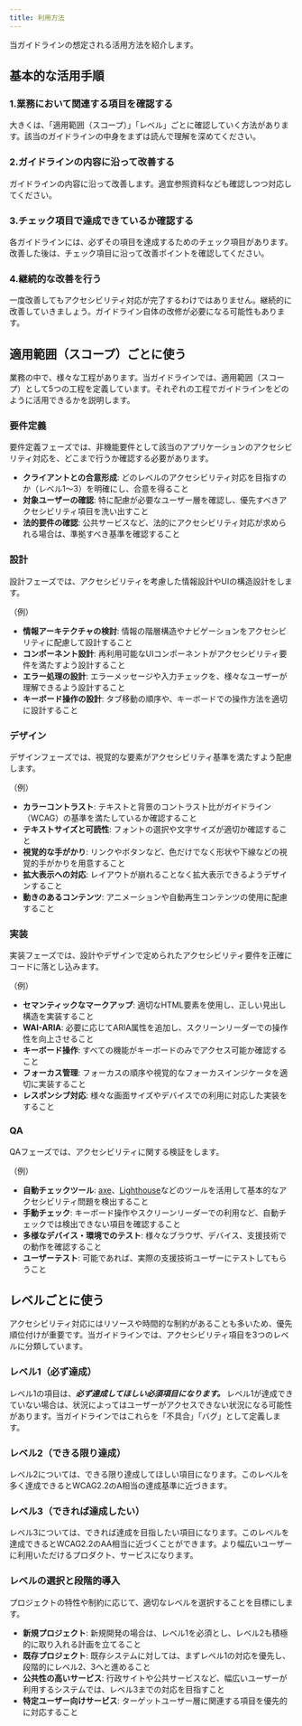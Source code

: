 ```yaml
---
title: 利用方法
---
```


当ガイドラインの想定される活用方法を紹介します。

## 基本的な活用手順

### 1.業務において関連する項目を確認する

大きくは、「適用範囲（スコープ）」「レベル」ごとに確認していく方法があります。該当のガイドラインの中身をまずは読んで理解を深めてください。

### 2.ガイドラインの内容に沿って改善する

ガイドラインの内容に沿って改善します。適宜参照資料なども確認しつつ対応してください。

### 3.チェック項目で達成できているか確認する

各ガイドラインには、必ずその項目を達成するためのチェック項目があります。改善した後は、チェック項目に沿って改善ポイントを確認してください。

### 4.継続的な改善を行う

一度改善してもアクセシビリティ対応が完了するわけではありません。継続的に改善していきましょう。ガイドライン自体の改修が必要になる可能性もあります。

## 適用範囲（スコープ）ごとに使う

業務の中で、様々な工程があります。当ガイドラインでは、適用範囲（スコープ）として5つの工程を定義しています。それぞれの工程でガイドラインをどのように活用できるかを説明します。

### 要件定義

要件定義フェーズでは、非機能要件として該当のアプリケーションのアクセシビリティ対応を、どこまで行うか確認する必要があります。

- **クライアントとの合意形成**: どのレベルのアクセシビリティ対応を目指すのか（レベル1〜3）を明確にし、合意を得ること
- **対象ユーザーの確認**: 特に配慮が必要なユーザー層を確認し、優先すべきアクセシビリティ項目を洗い出すこと
- **法的要件の確認**: 公共サービスなど、法的にアクセシビリティ対応が求められる場合は、準拠すべき基準を確認すること

### 設計

設計フェーズでは、アクセシビリティを考慮した情報設計やUIの構造設計をします。

（例）

- **情報アーキテクチャの検討**: 情報の階層構造やナビゲーションをアクセシビリティに配慮して設計すること
- **コンポーネント設計**: 再利用可能なUIコンポーネントがアクセシビリティ要件を満たすよう設計すること
- **エラー処理の設計**: エラーメッセージや入力チェックを、様々なユーザーが理解できるよう設計すること
- **キーボード操作の設計**: タブ移動の順序や、キーボードでの操作方法を適切に設計すること

### デザイン

デザインフェーズでは、視覚的な要素がアクセシビリティ基準を満たすよう配慮します。

（例）

- **カラーコントラスト**: テキストと背景のコントラスト比がガイドライン（WCAG）の基準を満たしているか確認すること
- **テキストサイズと可読性**: フォントの選択や文字サイズが適切か確認すること
- **視覚的な手がかり**: リンクやボタンなど、色だけでなく形状や下線などの視覚的手がかりを用意すること
- **拡大表示への対応**: レイアウトが崩れることなく拡大表示できるようデザインすること
- **動きのあるコンテンツ**: アニメーションや自動再生コンテンツの使用に配慮すること

### 実装

実装フェーズでは、設計やデザインで定められたアクセシビリティ要件を正確にコードに落とし込みます。

（例）

- **セマンティックなマークアップ**: 適切なHTML要素を使用し、正しい見出し構造を実装すること
- **WAI-ARIA**: 必要に応じてARIA属性を追加し、スクリーンリーダーでの操作性を向上させること
- **キーボード操作**: すべての機能がキーボードのみでアクセス可能か確認すること
- **フォーカス管理**: フォーカスの順序や視覚的なフォーカスインジケータを適切に実装すること
- **レスポンシブ対応**: 様々な画面サイズやデバイスでの利用に対応した実装をすること

### QA

QAフェーズでは、アクセシビリティに関する検証をします。

（例）

- **自動チェックツール**: [axe](https://www.deque.com/axe/)、[Lighthouse](https://developer.chrome.com/docs/lighthouse/overview?hl=ja)などのツールを活用して基本的なアクセシビリティ問題を検出すること
- **手動チェック**: キーボード操作やスクリーンリーダーでの利用など、自動チェックでは検出できない項目を確認すること
- **多様なデバイス・環境でのテスト**: 様々なブラウザ、デバイス、支援技術での動作を確認すること
- **ユーザーテスト**: 可能であれば、実際の支援技術ユーザーにテストしてもらうこと

## レベルごとに使う

アクセシビリティ対応にはリソースや時間的な制約があることも多いため、優先順位付けが重要です。当ガイドラインでは、アクセシビリティ項目を3つのレベルに分類しています。

### レベル1（必ず達成）

レベル1の項目は、***必ず達成してほしい必須項目になります。*** レベル1が達成できていない場合は、状況によってはユーザーがアクセスできない状況になる可能性があります。当ガイドラインではこれらを「不具合」「バグ」として定義します。

### レベル2（できる限り達成）

レベル2については、できる限り達成してほしい項目になります。このレベルを多く達成できるとWCAG2.2のA相当の達成基準に近づきます。

### レベル3（できれば達成したい）

レベル3については、できれば達成を目指したい項目になります。このレベルを達成できるとWCAG2.2のAA相当に近づくことができます。より幅広いユーザーに利用いただけるプロダクト、サービスになります。

### レベルの選択と段階的導入

プロジェクトの特性や制約に応じて、適切なレベルを選択することを目標にします。

- **新規プロジェクト**: 新規開発の場合は、レベル1を必須とし、レベル2も積極的に取り入れる計画を立てること
- **既存プロジェクト**: 既存システムに対しては、まずレベル1の対応を優先し、段階的にレベル2、3へと進めること
- **公共性の高いサービス**: 行政サイトや公共サービスなど、幅広いユーザーが利用するシステムでは、レベル3までの対応を目指すこと
- **特定ユーザー向けサービス**: ターゲットユーザー層に関連する項目を優先的に対応すること








